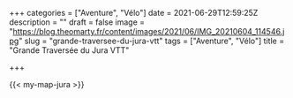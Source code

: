 +++
categories = ["Aventure", "Vélo"]
date = 2021-06-29T12:59:25Z
description = ""
draft = false
image = "https://blog.theomarty.fr/content/images/2021/06/IMG_20210604_114546.jpg"
slug = "grande-traversee-du-jura-vtt"
tags = ["Aventure", "Vélo"]
title = "Grande Traversée du Jura VTT"

+++


{{< my-map-jura >}}